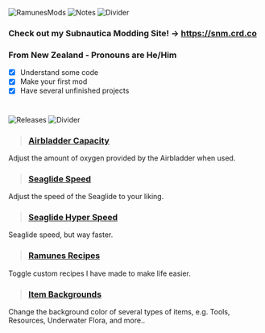 ![RamunesMods](https://i.imgur.com/Lo20FOZ.png)
![Notes](https://i.imgur.com/0C6XZR5.png)
![Divider](https://i.imgur.com/BJctAJs.png)
### Check out my Subnautica Modding Site!  -> https://snm.crd.co
### From New Zealand - Pronouns are He/Him
- [x] Understand some code
- [x] Make your first mod
- [x] Have several unfinished projects

#
![Releases](https://i.imgur.com/AGVkSyh.png)
![Divider](https://i.imgur.com/BJctAJs.png)
###

> ### [Airbladder Capacity](https://github.com/ramennoodlesxv/BelowZeroMods/files/9596183/AirbladderCapacity_BZ.zip)
Adjust the amount of oxygen provided by the Airbladder when used.

> ### [Seaglide Speed](https://github.com/ramennoodlesxv/BelowZeroMods/releases/download/Releases/SeaglideSpeed_BZ.zip)
Adjust the speed of the Seaglide to your liking.

> ### [Seaglide Hyper Speed](https://github.com/ramennoodlesxv/BelowZeroMods/releases/download/Releases/SeaglideHyperSpeed_BZ.zip)
Seaglide speed, but way faster.

> ### [Ramunes Recipes](https://github.com/ramennoodlesxv/BelowZeroMods/releases/download/Releases/RamunesRecipes_BZ.zip)
Toggle custom recipes I have made to make life easier.

> ### [Item Backgrounds](https://github.com/ramennoodlesxv/BelowZeroMods/releases/download/Releases/ItemBackgrounds_BZ.zip)
Change the background color of several types of items, e.g. Tools, Resources, Underwater Flora, and more..
